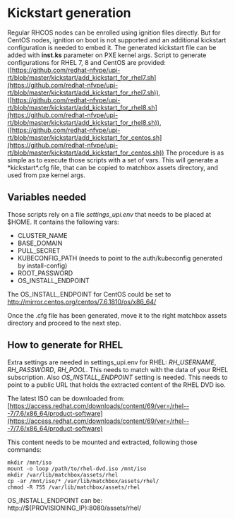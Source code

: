 # Kickstart generation

Regular RHCOS nodes can be enrolled using ignition files directly. But for CentOS nodes, ignition on boot is not supported and an additional kickstart configuration is needed to embed it. The generated kickstart file can be added with **inst.ks** parameter on PXE kernel args.
Script to generate configurations for RHEL 7, 8 and CentOS are provided: ([https://github.com/redhat-nfvpe/upi-rt/blob/master/kickstart/add_kickstart_for_rhel7.sh](https://github.com/redhat-nfvpe/upi-rt/blob/master/kickstart/add_kickstart_for_rhel7.sh)), ([https://github.com/redhat-nfvpe/upi-rt/blob/master/kickstart/add_kickstart_for_rhel8.sh](https://github.com/redhat-nfvpe/upi-rt/blob/master/kickstart/add_kickstart_for_rhel8.sh)), ([https://github.com/redhat-nfvpe/upi-rt/blob/master/kickstart/add_kickstart_for_centos.sh](https://github.com/redhat-nfvpe/upi-rt/blob/master/kickstart/add_kickstart_for_centos.sh)) 
The procedure is as simple as to execute those scripts with a set of vars. This will generate a *kickstart\*.cfg file, that can be copied to matchbox assets directory, and used from pxe kernel args.

## Variables needed
Those scripts rely on a file *settings_upi.env* that needs to be placed at $HOME. It contains the following vars:

 - CLUSTER_NAME
 - BASE_DOMAIN
 - PULL_SECRET
 - KUBECONFIG_PATH (needs to point to the auth/kubeconfig generated by install-config)
 - ROOT_PASSWORD
 - OS_INSTALL_ENDPOINT

The OS_INSTALL_ENDPOINT for CentOS could be set to http://mirror.centos.org/centos/7.6.1810/os/x86_64/

Once the .cfg file has been generated, move it to the right matchbox assets directory and proceed to the next step.

## How to generate for RHEL

Extra settings are needed in settings_upi.env for RHEL: *RH_USERNAME*, *RH_PASSWORD*, *RH_POOL*. This needs to match
with the data of your RHEL subscription.
Also *OS_INSTALL_ENDPOINT* setting is needed. This needs to point to a public
URL that holds the extracted content of the RHEL DVD iso.

The latest ISO can be downloaded from:
[https://access.redhat.com/downloads/content/69/ver=/rhel---7/7.6/x86_64/product-software](https://access.redhat.com/downloads/content/69/ver=/rhel---7/7.6/x86_64/product-software)

This content needs to be mounted and extracted, following those commands:

    mkdir /mnt/iso
    mount -o loop /path/to/rhel-dvd.iso /mnt/iso
    mkdir /var/lib/matchbox/assets/rhel
    cp -ar /mnt/iso/* /var/lib/matchbox/assets/rhel/
    chmod -R 755 /var/lib/matchbox/assets/rhel

OS_INSTALL_ENDPOINT can be: http://${PROVISIONING_IP}:8080/assets/rhel/
